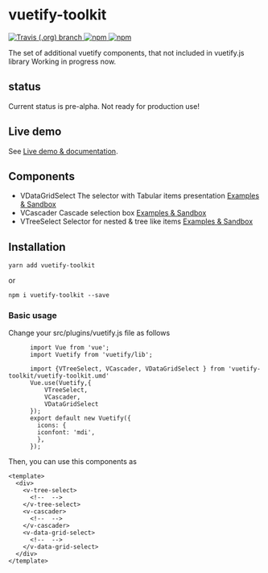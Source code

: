 # vuetify-toolkit


<p align="left">
  <a href="https://travis-ci.org/kolesnikovav/vuetify-toolkit/master">
    <img alt="Travis (.org) branch" src="https://img.shields.io/travis/kolesnikovav/vuetify-toolkit/master?logo=travis">
  </a>
  <a href="https://www.npmjs.com/package/vuetify-toolkit">
    <img alt="npm" src="https://img.shields.io/npm/v/vuetify-toolkit?color=blue&logo=npm">
  </a>
  <a href="https://www.npmjs.com/package/vuetify-toolkit">
    <img alt="npm" src="https://img.shields.io/npm/dm/vuetify-toolkit?logo=npm">
  </a>
</p>

The set of additional vuetify components, that not included in vuetify.js library
Working  in progress now.

## status 
Current status is pre-alpha. Not ready for production use!

## Live demo

See [Live demo & documentation](https://kolesnikovav.github.io/vuetify-toolkit/).


## Components

 - VDataGridSelect
 The selector with Tabular items presentation
 [Examples & Sandbox](https://kolesnikovav.github.io/vuetify-toolkit)
 - VCascader
 Cascade selection box
 [Examples & Sandbox](https://kolesnikovav.github.io/vuetify-toolkit)
 - VTreeSelect
 Selector for nested & tree like items
  [Examples & Sandbox](https://kolesnikovav.github.io/vuetify-toolkit)

## Installation

```
yarn add vuetify-toolkit
```
or
```
npm i vuetify-toolkit --save
```

### Basic usage

Change your src/plugins/vuetify.js file as follows
```
      import Vue from 'vue';
      import Vuetify from 'vuetify/lib';

      import {VTreeSelect, VCascader, VDataGridSelect } from 'vuetify-toolkit/vuetify-toolkit.umd'
      Vue.use(Vuetify,{
          VTreeSelect,
          VCascader,
          VDataGridSelect
      });
      export default new Vuetify({
        icons: {
        iconfont: 'mdi',
        },
      });
```
Then, you can use this components as 

```
<template>
  <div>
    <v-tree-select>
      <!--  -->
    </v-tree-select>
    <v-cascader>
      <!--  -->
    </v-cascader> 
    <v-data-grid-select>
      <!--  -->
    </v-data-grid-select>       
  </div>
</template>
```